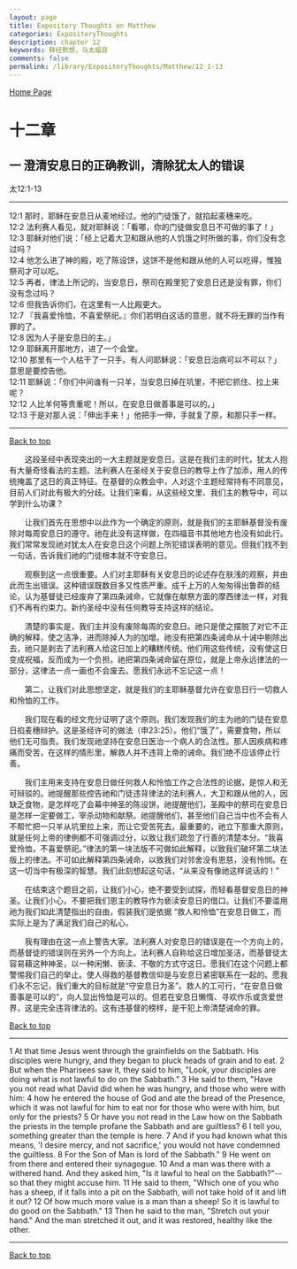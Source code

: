 ```yaml
---
layout: page
title: Expository Thoughts on Matthew
categories: ExpositoryThoughts
description: chapter 12
keywords: 释经默想，马太福音
comments: false
permalink: /library/ExpositoryThoughts/Matthew/12_1-13
---
```

[ Home Page ]({{site.baseurl}}/index) <br>

<a name="0"></a>
# 十二章 

## 一 澄清安息日的正确教训，清除犹太人的错误

太12:1-13

***

12:1 那时，耶稣在安息日从麦地经过。他的门徒饿了，就掐起麦穗来吃。<br>
12:2 法利赛人看见，就对耶稣说：「看哪，你的门徒做安息日不可做的事了！」<br>
12:3 耶稣对他们说：「经上记着大卫和跟从他的人饥饿之时所做的事，你们没有念过吗？<br>
12:4 他怎么进了神的殿，吃了陈设饼，这饼不是他和跟从他的人可以吃得，惟独祭司才可以吃。<br>
12:5 再者，律法上所记的，当安息日，祭司在殿里犯了安息日还是没有罪，你们没有念过吗？<br>
12:6 但我告诉你们，在这里有一人比殿更大。<br>
12:7 『我喜爱怜恤，不喜爱祭祀。』你们若明白这话的意思，就不将无罪的当作有罪的了。<br>
12:8 因为人子是安息日的主。」<br>
12:9 耶稣离开那地方，进了一个会堂。<br>
12:10 那里有一个人枯干了一只手。有人问耶稣说：「安息日治病可以不可以？」意思是要控告他。<br>
12:11 耶稣说：「你们中间谁有一只羊，当安息日掉在坑里，不把它抓住、拉上来呢？<br>
12:12 人比羊何等贵重呢！所以，在安息日做善事是可以的。」<br>
12:13 于是对那人说：「伸出手来！」他把手一伸，手就复了原，和那只手一样。<br>

***

[Back to top](#0)

&emsp;&emsp;这段圣经中表现突出的一大主题就是安息日。这是在我们主的时代，犹太人抱有大量奇怪看法的主题。法利赛人在圣经关于安息日的教导上作了加添，用人的传统掩盖了这日的真正特征。在基督的众教会中，人对这个主题经常持有不同意见，目前人们对此有极大的分歧。让我们来看，从这些经文里、我们主的教导中，可以学到什么功课？

&emsp;&emsp;让我们首先在思想中以此作为一个确定的原则，就是我们的主耶稣基督没有废除对每周安息日的遵守。祂在此没有这样做，在四福音书其他地方也没有如此行。我们常常发现祂对犹太人在安息日这个问题上所犯错误表明的意见。但我们找不到一句话，告诉我们祂的门徒根本就不守安息日。

&emsp;&emsp;观察到这一点很重要。人们对主耶稣有关安息日的论述存在肤浅的观察，并由此而生出错误。这种错误既数目多又性质严重。成千上万的人匆匆得出鲁莽的结论，认为基督徒已经废弃了第四条诫命，它就像在献祭方面的摩西律法一样，对我们不再有约束力。新约圣经中没有任何教导支持这样的结论。

&emsp;&emsp;清楚的事实是，我们主并没有废除每周的安息日。祂只是使之摆脱了对它不正确的解释，使之洁净，进而除掉人为的加增。祂没有把第四条诫命从十诫中剔除出去，祂只是剥去了法利赛人给这日加上的糟糕传统。他们用这些传统，没有使这日变成祝福，反而成为一个负担。祂把第四条诫命留在原位，就是上帝永远律法的一部分，这律法一点一画也不会废去。愿我们永远不忘记这一点！

&emsp;&emsp;第二，让我们对此思想坚定，就是我们的主耶稣基督允许在安息日行一切救人和怜恤的工作。

&emsp;&emsp;我们现在看的经文充分证明了这个原则。我们发现我们的主为祂的门徒在安息日掐麦穗辩护。这是圣经许可的做法（申23:25）。他们“饿了”，需要食物，所以他们无可指责。我们发现祂坚持在安息日医治一个病人的合法性。那人因疾病和疼痛而受苦，在这样的情形里，解救人并不违背上帝的诫命。我们绝不应该停止行善。

&emsp;&emsp;我们主用来支持在安息日做任何救人和怜恤工作之合法性的论据，是惊人和无可辩驳的。祂提醒那些控告祂和门徒违背律法的法利赛人，大卫和跟从他的人，因缺乏食物，是怎样吃了会幕中神圣的陈设饼。祂提醒他们，圣殿中的祭司在安息日是怎样一定要做工，宰杀动物和献祭。祂提醒他们，甚至他们自己当中也不会有人不帮忙把一只羊从坑里拉上来，而让它受苦死去。最重要的，祂立下那重大原则，就是任何上帝的律例都不可强调过分，以致让我们疏忽了行善的清楚本分。“我喜爱怜恤，不喜爱祭祀。”律法的第一块法版不可做如此解释，以致我们破坏第二块法版上的律法。不可如此解释第四条诫命，以致我们对邻舍没有恩慈，没有怜悯。在这一切当中有极深的智慧。我们此刻想起这句话，“从来没有像祂这样说话的！”

&emsp;&emsp;在结束这个题目之前，让我们小心，绝不要受到试探，而轻看基督安息日的神圣。让我们小心，不要把我们恩主的教导作为亵渎安息日的借口。让我们不要滥用祂为我们如此清楚指出的自由，假装我们是依据 “救人和怜恤”在安息日做工，而实际上是为了满足我们自己的私心。

&emsp;&emsp;我有理由在这一点上警告大家。法利赛人对安息日的错误是在一个方向上的，而基督徒的错误则在另外一个方向上。法利赛人自称给这日增加圣洁，而基督徒太容易藉这种神圣，以一种闲懒、亵渎、不敬的方式守这日。愿我们在这个问题上都警惕我们自己的举止。使人得救的基督教信仰是与安息日紧密联系在一起的。愿我们永不忘记，我们重大的目标就是“守安息日为圣”。救人的工可行，“在安息日做善事是可以的”，向人显出怜恤是可以的。但若在安息日懒惰、寻欢作乐或贪爱世界，这是完全违背律法的。这有违基督的榜样，是干犯上帝清楚诫命的罪。

[Back to top](#0)

***

1 At that time Jesus went through the grainfields on the Sabbath. His disciples were hungry, and they began to pluck heads of grain and to eat. 2 But when the Pharisees saw it, they said to him, "Look, your disciples are doing what is not lawful to do on the Sabbath." 3 He said to them, "Have you not read what David did when he was hungry, and those who were with him: 4 how he entered the house of God and ate the bread of the Presence, which it was not lawful for him to eat nor for those who were with him, but only for the priests? 5 Or have you not read in the Law how on the Sabbath the priests in the temple profane the Sabbath and are guiltless? 6 I tell you, something greater than the temple is here. 7 And if you had known what this means, 'I desire mercy, and not sacrifice,' you would not have condemned the guiltless. 8 For the Son of Man is lord of the Sabbath." 9 He went on from there and entered their synagogue. 10 And a man was there with a withered hand. And they asked him, "Is it lawful to heal on the Sabbath?"--so that they might accuse him. 11 He said to them, "Which one of you who has a sheep, if it falls into a pit on the Sabbath, will not take hold of it and lift it out? 12 Of how much more value is a man than a sheep! So it is lawful to do good on the Sabbath." 13 Then he said to the man, "Stretch out your hand." And the man stretched it out, and it was restored, healthy like the other.

***

[Back to top](#0)
